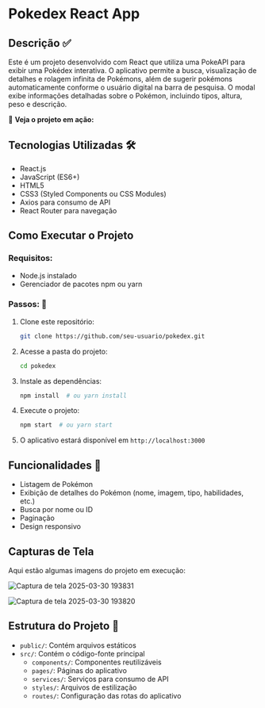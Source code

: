 # Pokedex React App

## Descrição  ✅ 
Este é um projeto desenvolvido com React que utiliza uma PokeAPI para exibir uma Pokédex interativa. O aplicativo permite a busca, visualização de detalhes e rolagem infinita de Pokémons, além de sugerir pokémons automaticamente conforme o usuário digital na barra de pesquisa. O modal exibe informações detalhadas sobre o Pokémon, incluindo tipos, altura, peso e descrição.


🔗 **Veja o projeto em ação:** 

## Tecnologias Utilizadas 🛠
- React.js
- JavaScript (ES6+)
- HTML5
- CSS3 (Styled Components ou CSS Modules)
- Axios para consumo de API
- React Router para navegação

## Como Executar o Projeto
### Requisitos:
- Node.js instalado
- Gerenciador de pacotes npm ou yarn

### Passos: 🎯
1. Clone este repositório:
   ```sh
   git clone https://github.com/seu-usuario/pokedex.git
   ```
2. Acesse a pasta do projeto:
   ```sh
   cd pokedex
   ```
3. Instale as dependências:
   ```sh
   npm install  # ou yarn install
   ```
4. Execute o projeto:
   ```sh
   npm start  # ou yarn start
   ```
5. O aplicativo estará disponível em `http://localhost:3000`

## Funcionalidades 📝
- Listagem de Pokémon
- Exibição de detalhes do Pokémon (nome, imagem, tipo, habilidades, etc.)
- Busca por nome ou ID
- Paginação
- Design responsivo

## Capturas de Tela  
Aqui estão algumas imagens do projeto em execução: 

![Captura de tela 2025-03-30 193831](https://github.com/user-attachments/assets/5b7f15f0-9600-42cf-9c74-dbbf483c0f95)

![Captura de tela 2025-03-30 193820](https://github.com/user-attachments/assets/65c8f725-0809-4451-bb68-687fd44c7eed)



## Estrutura do Projeto 📝
- `public/`: Contém arquivos estáticos
- `src/`: Contém o código-fonte principal
  - `components/`: Componentes reutilizáveis
  - `pages/`: Páginas do aplicativo
  - `services/`: Serviços para consumo de API
  - `styles/`: Arquivos de estilização
  - `routes/`: Configuração das rotas do aplicativo


